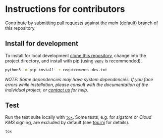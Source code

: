 # Instructions for contributors
Contribute by
[submitting pull requests](https://docs.github.com/en/pull-requests/collaborating-with-pull-requests/proposing-changes-to-your-work-with-pull-requests/creating-a-pull-request)	
against the *main* (default) branch of this repository.

## Install for development
To install for local development 
[clone this repository](https://docs.github.com/en/repositories/creating-and-managing-repositories/cloning-a-repository),
change into the project directory, and install with pip (using
[`venv`](https://docs.python.org/3/library/venv.html) is recommended).


```bash
python3 -m pip install -r requirements-dev.txt
```

*NOTE: Some dependencies may have system dependencies. If you face errors while
 installation, please consult with the documentation of the individual project,
 or [contact us](?tab=readme-ov-file#contact) for help.*

## Test
Run the test suite locally with [`tox`](https://tox.wiki/). Some tests, e.g.
for *sigstore* or *Cloud KMS* signing, are excluded by default (see 
[tox.ini](/tox.ini) for details). 

```bash
tox
```
